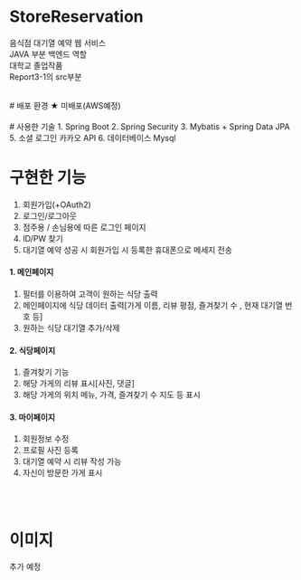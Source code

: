 # StoreReservation
음식점 대기열 예약 웹 서비스 
<br/>
JAVA 부분 백엔드 역할 
<br/>
대학교 졸업작품
<br/>
Report3-1의 src부분

<br/>
# 배포 환경
★ 미배포(AWS예정)
<br/>
<br/>
# 사용한 기술
1. Spring Boot
2. Spring Security
3. Mybatis + Spring Data JPA
5. 소셜 로그인 카카오 API
6. 데이터베이스 Mysql

 # 구현한 기능
 1. 회원가입(+OAuth2)
 3. 로그인/로그아웃
 3. 점주용 / 손님용에 따른 로그인 페이지 
 4. ID/PW 찾기
 5. 대기열 예약 성공 시 회원가입 시 등록한 휴대폰으로 메세지 전송
 #### 1. 메인페이지
 1. 필터를 이용하여 고객이 원하는 식당 출력
 2. 메인페이지에 식당 데이터 출력[가게 이름, 리뷰 평점, 즐겨찾기 수 , 현재 대기열 번호 등]
 3. 원하는 식당 대기열 추가/삭제
 #### 2. 식당페이지
 1. 즐겨찾기 기능
 2. 해당 가게의 리뷰 표시[사진, 댓글]
 3. 해당 가게의 위치 메뉴, 가격, 즐겨찾기 수 지도 등 표시
 #### 3. 마이페이지
 1. 회원정보 수정
 2. 프로필 사진 등록
 3. 대기열 예약 시 리뷰 작성 가능
 4. 자신이 방문한 가게 표시
<br/>
<br/>

 # 이미지
 추가 예정


